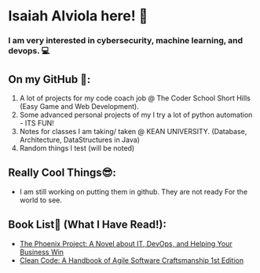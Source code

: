 # Isaiah Alviola here! 🗽
### I am very interested in cybersecurity, machine learning, and devops. 💻
## On my GitHub 🌿: 
1. A lot of projects for my code coach job @ The Coder School Short Hills (Easy Game and Web Development). 
2. Some advanced personal projects of my I try a lot of python automation - ITS FUN! 
3. Notes for classes I am taking/ taken @ KEAN UNIVERSITY. (Database, Architecture, DataStructures in Java)
4. Random things I test (will be noted)
## Really Cool Things😎:
* I am still working on putting them in github. They are not ready For the world to see.
## Book List📖 (What I Have Read!):
* [The Phoenix Project: A Novel about IT, DevOps, and Helping Your Business Win](https://www.amazon.com/Phoenix-Project-DevOps-Helping-Business/dp/1942788290/ref=sr_1_1?gclid=Cj0KCQjwvZCZBhCiARIsAPXbajsnx0znxPnlx1wSpwAX2g3wXvtxxmLLWRrBqqcFwiZXmg2MfNk1UdQaAhbIEALw_wcB&hvadid=616863258714&hvdev=c&hvlocphy=9003561&hvnetw=g&hvqmt=e&hvrand=1758485792309565160&hvtargid=kwd-826183750&hydadcr=24656_13611721&keywords=the+phoenix+project&qid=1663350043&sr=8-1)
* [Clean Code: A Handbook of Agile Software Craftsmanship 1st Edition](https://www.amazon.com/Clean-Code-Handbook-Software-Craftsmanship/dp/0132350882/ref=sr_1_1?crid=2JN4SFXA6D16N&keywords=clean+code+by+robert+c.+martin&qid=1663350123&sprefix=clean+code%2Caps%2C59&sr=8-1)
